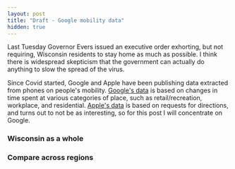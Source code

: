 ```yaml
---
layout: post
title: "Draft - Google mobility data"
hidden: true
---
```


Last Tuesday Governor Evers issued an executive order exhorting, but not requiring, Wisconsin residents to stay home as much as possible. I think there is widespread skepticism that the government can actually do anything to slow the spread of the virus.

Since Covid started, Google and Apple have been publishing data extracted from phones on people's mobility. [Google's data](https://www.google.com/covid19/mobility/) is based on changes in time spent at various categories of place, such as retail/recreation, workplace, and residential. [Apple's data](https://covid19.apple.com/mobility) is based on requests for directions, and turns out to not be as interesting, so for this post I will concentrate on Google.

### Wisconsin as a whole


### Compare across regions
